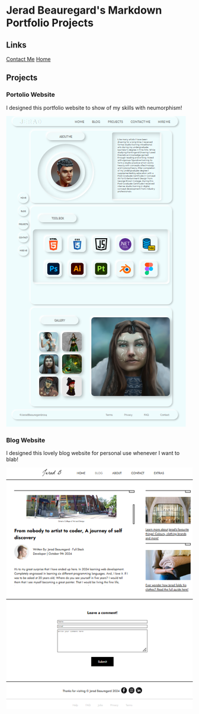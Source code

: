 # Jerad Beauregard's Markdown Portfolio Projects

## Links

[Contact Me](./contact.md)
[Home](./index.md)

## Projects

### Portolio Website

I designed this portfolio website to show of my skills with neumorphism!

![Goblin Jerad](./images/portfoliowebsite.png)

### Blog Website

I designed this lovely blog website for personal use whenever I want to blab!

![Goblin Jerad](./images/blogwebsite.png)